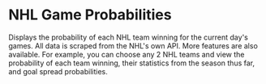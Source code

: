 # NHL Game Probabilities

Displays the probability of each NHL team winning for the current day's games. All data is scraped from the NHL's own API. More features are also available. For example, you can choose any 2 NHL teams and view the probability of each team winning, their statistics from the season thus far, and goal spread probabilities.
